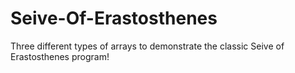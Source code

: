 # Seive-Of-Erastosthenes
Three different types of arrays to demonstrate the classic Seive of Erastosthenes program!
